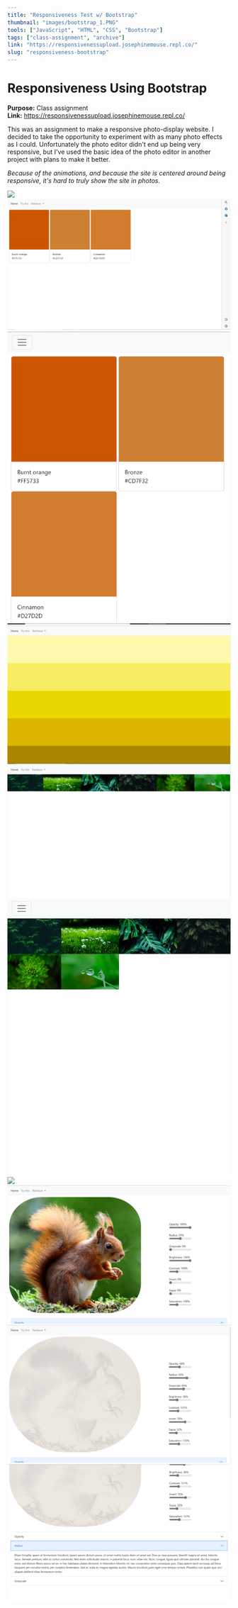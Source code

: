 ```yaml
---
title: "Responsiveness Test w/ Bootstrap"
thumbnail: "images/bootstrap_1.PNG"
tools: ["JavaScript", "HTML", "CSS", "Bootstrap"]
tags: ["class-assignment", "archive"]
link: "https://responsivenessupload.josephinemouse.repl.co/"
slug: "responsiveness-bootstrap"
---
```


# Responsiveness Using Bootstrap

**Purpose:** Class assignment  
**Link:** https://responsivenessupload.josephinemouse.repl.co/

This was an assignment to make a responsive photo-display website. I decided to take the opportunity to experiment with as many photo effects as I could. Unfortunately the photo editor didn't end up being very responsive, but I've used the basic idea of the photo editor in another project with plans to make it better.

_Because of the animations, and because the site is centered around being responsive, it's hard to truly show the site in photos._

![](images/bootstrap_1.PNG)
![](images/bootstrap_2.PNG)
![](images/bootstrap_3.PNG)
![](images/bootstrap_4.PNG)
![](images/bootstrap_5.PNG)
![](images/bootstrap_6.PNG)
![](images/bootstrap_7.PNG)
![](images/bootstrap_8.PNG)
![](images/bootstrap_9.PNG)
![](images/bootstrap_10.PNG)
